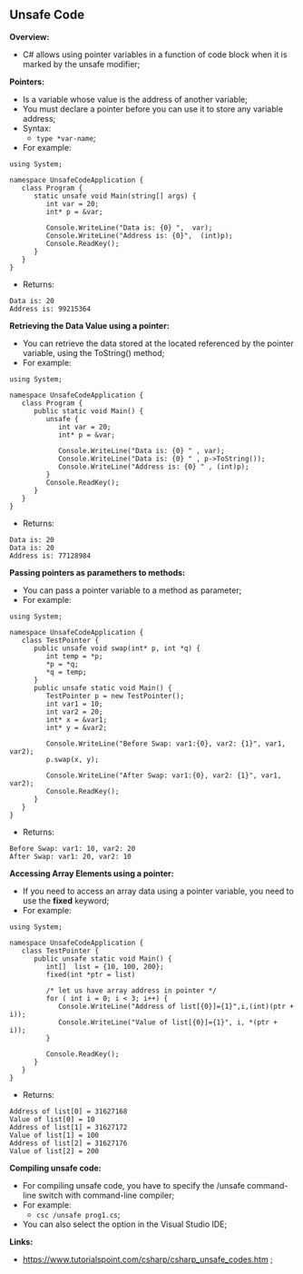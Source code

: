 ## Unsafe Code

**Overview:**

- C# allows using pointer variables in a function of code block when it is marked by the unsafe modifier;

**Pointers:**

- Is a variable whose value is the address of another variable;
- You must declare a pointer before you can use it to store any variable address;
- Syntax:
    - `type *var-name`;
- For example:
```
using System;

namespace UnsafeCodeApplication {
   class Program {
      static unsafe void Main(string[] args) {
         int var = 20;
         int* p = &var;
         
         Console.WriteLine("Data is: {0} ",  var);
         Console.WriteLine("Address is: {0}",  (int)p);
         Console.ReadKey();
      }
   }
}
```
- Returns:
```
Data is: 20
Address is: 99215364
```

**Retrieving the Data Value using a pointer:**

- You can retrieve the data stored at the located referenced by the pointer variable, using the ToString() method;
- For example:
```
using System;

namespace UnsafeCodeApplication {
   class Program {
      public static void Main() {
         unsafe {
            int var = 20;
            int* p = &var;
            
            Console.WriteLine("Data is: {0} " , var);
            Console.WriteLine("Data is: {0} " , p->ToString());
            Console.WriteLine("Address is: {0} " , (int)p);
         }
         Console.ReadKey();
      }
   }
}
```
- Returns:
```
Data is: 20
Data is: 20
Address is: 77128984
```

**Passing pointers as paramethers to methods:**

- You can pass a pointer variable to a method as parameter;
- For example:
```
using System;

namespace UnsafeCodeApplication {
   class TestPointer {
      public unsafe void swap(int* p, int *q) {
         int temp = *p;
         *p = *q;
         *q = temp;
      }
      public unsafe static void Main() {
         TestPointer p = new TestPointer();
         int var1 = 10;
         int var2 = 20;
         int* x = &var1;
         int* y = &var2;
         
         Console.WriteLine("Before Swap: var1:{0}, var2: {1}", var1, var2);
         p.swap(x, y);

         Console.WriteLine("After Swap: var1:{0}, var2: {1}", var1, var2);
         Console.ReadKey();
      }
   }
}
```
- Returns:
```
Before Swap: var1: 10, var2: 20
After Swap: var1: 20, var2: 10
```

**Accessing Array Elements using a pointer:**

- If you need to access an array data using a pointer variable, you need to use the **fixed** keyword;
- For example:
```
using System;

namespace UnsafeCodeApplication {
   class TestPointer {
      public unsafe static void Main() {
         int[]  list = {10, 100, 200};
         fixed(int *ptr = list)
         
         /* let us have array address in pointer */
         for ( int i = 0; i < 3; i++) {
            Console.WriteLine("Address of list[{0}]={1}",i,(int)(ptr + i));
            Console.WriteLine("Value of list[{0}]={1}", i, *(ptr + i));
         }
         
         Console.ReadKey();
      }
   }
}
```
- Returns:
```
Address of list[0] = 31627168
Value of list[0] = 10
Address of list[1] = 31627172
Value of list[1] = 100
Address of list[2] = 31627176
Value of list[2] = 200
```

**Compiling unsafe code:**

- For compiling unsafe code, you have to specify the /unsafe command-line switch with command-line compiler;
- For example:
    - `csc /unsafe prog1.cs`;
- You can also select the <allow unsafe code> option in the Visual Studio IDE;


**Links:**

- https://www.tutorialspoint.com/csharp/csharp_unsafe_codes.htm ;